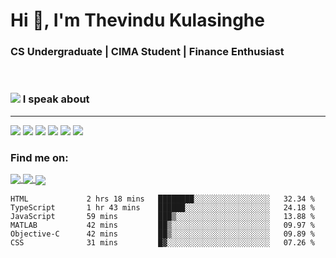 <h1  align="justify">Hi 👋, I'm Thevindu Kulasinghe</h1>

<h3  align="justify">CS Undergraduate | CIMA Student | Finance Enthusiast</h3>

  <br>



  
  

<span> <h3 style =" align: justify"> <img style = " align: inline  margin: 0px " src="https://img.icons8.com/color/48/000000/talk-male--v1.png"/> I speak about</h3></span>
<hr>

<div margin-left : 10px>
<img  src="https://img.icons8.com/color/48/000000/javascript--v1.png"/>  <img  src="https://img.icons8.com/color/48/000000/typescript.png"/>  <img  src="https://img.icons8.com/color/48/000000/nodejs.png"/>  <img  src="https://img.icons8.com/color/48/000000/react-native.png"/>  <img  src="https://img.icons8.com/fluency/48/000000/azure-1.png"/>  <img  src="https://img.icons8.com/color/48/000000/mongodb.png"/>
<div>
  
  

  <h3  align  =  "justify"  > Find me on:  </h3>
  
 
  
  <a  href  =  "https://www.linkedin.com/in/kulasinghet/"><span style = "vertical-align:middle">  <img src="https://img.icons8.com/color/48/000000/linkedin.png"/>  </a>
    <a  href  =  "https://www.facebook.com/thevinduk"><span style = "vertical-align:middle">  <img src="https://img.icons8.com/color/48/000000/facebook-new.png"/>  </a>
      <a  href  =  "https://twitter.com/kulasinghet"><span style = "vertical-align:middle">  <img src="https://img.icons8.com/color/48/000000/twitter--v1.png"/>  </a>


<!--START_SECTION:waka-->

```text
HTML             2 hrs 18 mins   ████████░░░░░░░░░░░░░░░░░   32.34 %
TypeScript       1 hr 43 mins    ██████░░░░░░░░░░░░░░░░░░░   24.18 %
JavaScript       59 mins         ███▒░░░░░░░░░░░░░░░░░░░░░   13.88 %
MATLAB           42 mins         ██▒░░░░░░░░░░░░░░░░░░░░░░   09.97 %
Objective-C      42 mins         ██▒░░░░░░░░░░░░░░░░░░░░░░   09.89 %
CSS              31 mins         █▓░░░░░░░░░░░░░░░░░░░░░░░   07.26 %
```

<!--END_SECTION:waka-->
